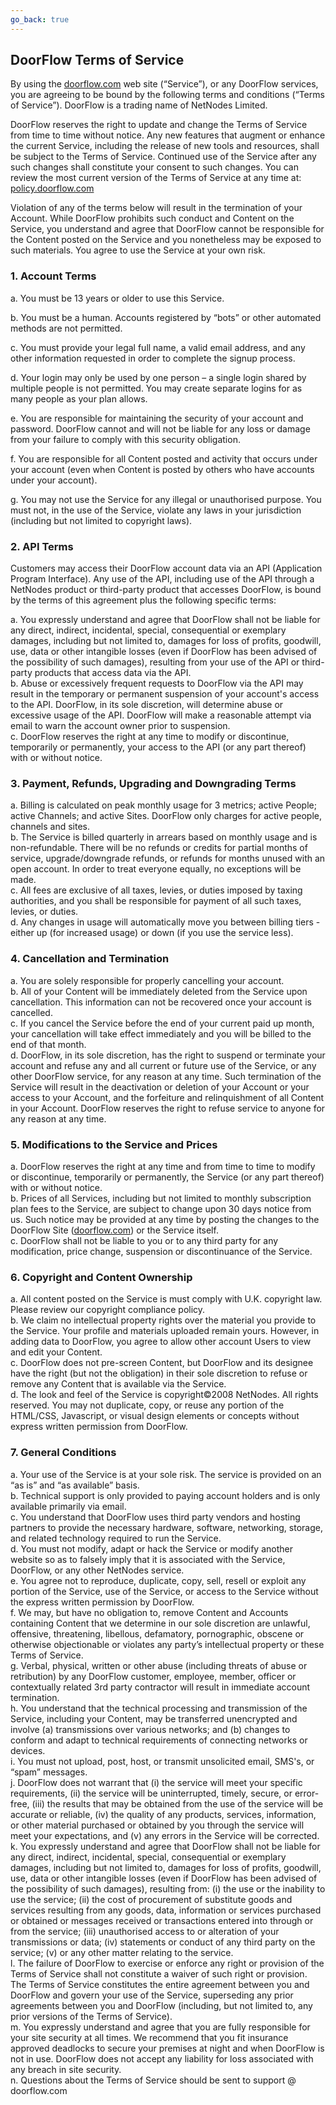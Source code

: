 ```yaml
---
go_back: true
---
```


## DoorFlow Terms of Service

By using the [doorflow.com](http://doorflow.com/) web site (“Service”), or any DoorFlow services, you are agreeing to be bound by the following terms and conditions (“Terms of Service”). DoorFlow is a trading name of NetNodes Limited.

DoorFlow reserves the right to update and change the Terms of Service from time to time without notice. Any new features that augment or enhance the current Service, including the release of new tools and resources, shall be subject to the Terms of Service. Continued use of the Service after any such changes shall constitute your consent to such changes. You can review the most current version of the Terms of Service at any time at: [policy.doorflow.com](https://policy.doorflow.com/)

Violation of any of the terms below will result in the termination of your Account. While DoorFlow prohibits such conduct and Content on the Service, you understand and agree that DoorFlow cannot be responsible for the Content posted on the Service and you nonetheless may be exposed to such materials. You agree to use the Service at your own risk.

### 1. Account Terms

 a. You must be 13 years or older to use this Service.  
 
 b. You must be a human. Accounts registered by “bots” or other automated methods are not permitted.  
 
 c. You must provide your legal full name, a valid email address, and any other information requested in order to complete the signup process.  
 
 d. Your login may only be used by one person – a single login shared by multiple people is not permitted. You may create separate logins for as many people as your plan allows.  
 
 e. You are responsible for maintaining the security of your account and password. DoorFlow cannot and will not be liable for any loss or damage from your failure to comply with this security obligation.  
 
 f. You are responsible for all Content posted and activity that occurs under your account (even when Content is posted by others who have accounts under your account).  
 
 g. You may not use the Service for any illegal or unauthorised purpose. You must not, in the use of the Service, violate any laws in your jurisdiction (including but not limited to copyright laws).  

### 2. API Terms

Customers may access their DoorFlow account data via an API (Application Program Interface). Any use of the API, including use of the API through a NetNodes product or third-party product that accesses DoorFlow, is bound by the terms of this agreement plus the following specific terms:

a. You expressly understand and agree that DoorFlow shall not be liable for any direct, indirect, incidental, special, consequential or exemplary damages, including but not limited to, damages for loss of profits, goodwill, use, data or other intangible losses (even if DoorFlow has been advised of the possibility of such damages), resulting from your use of the API or third-party products that access data via the API.  
b. Abuse or excessively frequent requests to DoorFlow via the API may result in the temporary or permanent suspension of your account's access to the API. DoorFlow, in its sole discretion, will determine abuse or excessive usage of the API. DoorFlow will make a reasonable attempt via email to warn the account owner prior to suspension.  
c. DoorFlow reserves the right at any time to modify or discontinue, temporarily or permanently, your access to the API (or any part thereof) with or without notice.  

### 3. Payment, Refunds, Upgrading and Downgrading Terms

a. Billing is calculated on peak monthly usage for 3 metrics; active People; active Channels; and active Sites. DoorFlow only charges for active people, channels and sites.  
b. The Service is billed quarterly in arrears based on monthly usage and is non-refundable. There will be no refunds or credits for partial months of service, upgrade/downgrade refunds, or refunds for months unused with an open account. In order to treat everyone equally, no exceptions will be made.  
c. All fees are exclusive of all taxes, levies, or duties imposed by taxing authorities, and you shall be responsible for payment of all such taxes, levies, or duties.  
d. Any changes in usage will automatically move you between billing tiers - either up (for increased usage) or down (if you use the service less).  

### 4. Cancellation and Termination

a. You are solely responsible for properly cancelling your account.  
b. All of your Content will be immediately deleted from the Service upon cancellation. This information can not be recovered once your account is cancelled.  
c. If you cancel the Service before the end of your current paid up month, your cancellation will take effect immediately and you will be billed to the end of that month.  
d. DoorFlow, in its sole discretion, has the right to suspend or terminate your account and refuse any and all current or future use of the Service, or any other DoorFlow service, for any reason at any time. Such termination of the Service will result in the deactivation or deletion of your Account or your access to your Account, and the forfeiture and relinquishment of all Content in your Account. DoorFlow reserves the right to refuse service to anyone for any reason at any time.  

### 5. Modifications to the Service and Prices

a. DoorFlow reserves the right at any time and from time to time to modify or discontinue, temporarily or permanently, the Service (or any part thereof) with or without notice.  
b. Prices of all Services, including but not limited to monthly subscription plan fees to the Service, are subject to change upon 30 days notice from us. Such notice may be provided at any time by posting the changes to the DoorFlow Site ([doorflow.com](http://doorflow.com/)) or the Service itself.  
c. DoorFlow shall not be liable to you or to any third party for any modification, price change, suspension or discontinuance of the Service.  

### 6. Copyright and Content Ownership

a. All content posted on the Service is must comply with U.K. copyright law. Please review our copyright compliance policy.  
b. We claim no intellectual property rights over the material you provide to the Service. Your profile and materials uploaded remain yours. However, in adding data to DoorFlow, you agree to allow other account Users to view and edit your Content.  
c. DoorFlow does not pre-screen Content, but DoorFlow and its designee have the right (but not the obligation) in their sole discretion to refuse or remove any Content that is available via the Service.  
d. The look and feel of the Service is copyright©2008 NetNodes. All rights reserved. You may not duplicate, copy, or reuse any portion of the HTML/CSS, Javascript, or visual design elements or concepts without express written permission from DoorFlow.  

### 7. General Conditions

a. Your use of the Service is at your sole risk. The service is provided on an “as is” and “as available” basis.  
b. Technical support is only provided to paying account holders and is only available primarily via email.  
c. You understand that DoorFlow uses third party vendors and hosting partners to provide the necessary hardware, software, networking, storage, and related technology required to run the Service.  
d. You must not modify, adapt or hack the Service or modify another website so as to falsely imply that it is associated with the Service, DoorFlow, or any other NetNodes service.  
e. You agree not to reproduce, duplicate, copy, sell, resell or exploit any portion of the Service, use of the Service, or access to the Service without the express written permission by DoorFlow.  
f. We may, but have no obligation to, remove Content and Accounts containing Content that we determine in our sole discretion are unlawful, offensive, threatening, libellous, defamatory, pornographic, obscene or otherwise objectionable or violates any party’s intellectual property or these Terms of Service.  
g. Verbal, physical, written or other abuse (including threats of abuse or retribution) by any DoorFlow customer, employee, member, officer or contextually related 3rd party contractor will result in immediate account termination.  
h. You understand that the technical processing and transmission of the Service, including your Content, may be transferred unencrypted and involve (a) transmissions over various networks; and (b) changes to conform and adapt to technical requirements of connecting networks or devices.  
i. You must not upload, post, host, or transmit unsolicited email, SMS's, or “spam” messages.  
j. DoorFlow does not warrant that (i) the service will meet your specific requirements, (ii) the service will be uninterrupted, timely, secure, or error-free, (iii) the results that may be obtained from the use of the service will be accurate or reliable, (iv) the quality of any products, services, information, or other material purchased or obtained by you through the service will meet your expectations, and (v) any errors in the Service will be corrected.  
k. You expressly understand and agree that DoorFlow shall not be liable for any direct, indirect, incidental, special, consequential or exemplary damages, including but not limited to, damages for loss of profits, goodwill, use, data or other intangible losses (even if DoorFlow has been advised of the possibility of such damages), resulting from: (i) the use or the inability to use the service; (ii) the cost of procurement of substitute goods and services resulting from any goods, data, information or services purchased or obtained or messages received or transactions entered into through or from the service; (iii) unauthorised access to or alteration of your transmissions or data; (iv) statements or conduct of any third party on the service; (v) or any other matter relating to the service.  
l. The failure of DoorFlow to exercise or enforce any right or provision of the Terms of Service shall not constitute a waiver of such right or provision. The Terms of Service constitutes the entire agreement between you and DoorFlow and govern your use of the Service, superseding any prior agreements between you and DoorFlow (including, but not limited to, any prior versions of the Terms of Service).  
m. You expressly understand and agree that you are fully responsible for your site security at all times. We recommend that you fit insurance approved deadlocks to secure your premises at night and when DoorFlow is not in use. DoorFlow does not accept any liability for loss associated with any breach in site security.  
n. Questions about the Terms of Service should be sent to support @ doorflow.com  
